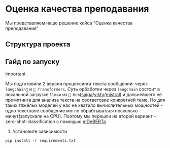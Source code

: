 # Оценка качества преподавания
Мы представляем наше решение кейса "Оценка качества преподавания"

## Структура проекта

## Гайд по запуску
>[!IMPORTANT]
>Мы подготовили 2 версии процессинга текста сообщений: через `langchain🦜` и `🤗 Transformers`. Суть орбаботки через `langchain` состоит в локальной загрузке `llmки` из `🤗 Hub`([saiga](https://huggingface.co/IlyaGusev/saiga_llama3_8b)/[vikhr](https://huggingface.co/Vikhrmodels/Vikhr-7b-0.1)/[mistral](https://huggingface.co/mistralai/Mistral-7B-Instruct-v0.2))
>и дальнейшего её промптинга для анализа текста на соответсвие конкретной теме. Но для таких тяжёлых моделей у нас не хватило вычислительных мощностей - одно текстовое сообщение могло обрабтываться несколько минут(запускали на CPU). Поэтому мы перешли
>на второй вариант - zero-shot-classification с помощью [mDeBERTa](https://huggingface.co/MoritzLaurer/mDeBERTa-v3-base-mnli-xnli)

 1. Установите зависимости
```
pip install -r requirements.txt
```
